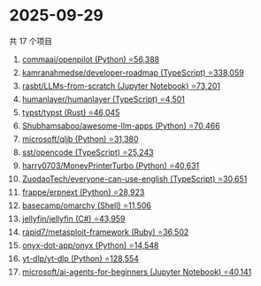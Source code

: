 # 2025-09-29

共 17 个项目

<!-- BEGIN GITHUB -->
<!-- 最后更新时间 2025-09-29 05:06:53 +0800 -->
1. [commaai/openpilot (Python) ⭐56,388](https://github.com/commaai/openpilot)
1. [kamranahmedse/developer-roadmap (TypeScript) ⭐338,059](https://github.com/kamranahmedse/developer-roadmap)
1. [rasbt/LLMs-from-scratch (Jupyter Notebook) ⭐73,201](https://github.com/rasbt/LLMs-from-scratch)
1. [humanlayer/humanlayer (TypeScript) ⭐4,501](https://github.com/humanlayer/humanlayer)
1. [typst/typst (Rust) ⭐46,045](https://github.com/typst/typst)
1. [Shubhamsaboo/awesome-llm-apps (Python) ⭐70,466](https://github.com/Shubhamsaboo/awesome-llm-apps)
1. [microsoft/qlib (Python) ⭐31,380](https://github.com/microsoft/qlib)
1. [sst/opencode (TypeScript) ⭐25,243](https://github.com/sst/opencode)
1. [harry0703/MoneyPrinterTurbo (Python) ⭐40,631](https://github.com/harry0703/MoneyPrinterTurbo)
1. [ZuodaoTech/everyone-can-use-english (TypeScript) ⭐30,651](https://github.com/ZuodaoTech/everyone-can-use-english)
1. [frappe/erpnext (Python) ⭐28,923](https://github.com/frappe/erpnext)
1. [basecamp/omarchy (Shell) ⭐11,506](https://github.com/basecamp/omarchy)
1. [jellyfin/jellyfin (C#) ⭐43,959](https://github.com/jellyfin/jellyfin)
1. [rapid7/metasploit-framework (Ruby) ⭐36,502](https://github.com/rapid7/metasploit-framework)
1. [onyx-dot-app/onyx (Python) ⭐14,548](https://github.com/onyx-dot-app/onyx)
1. [yt-dlp/yt-dlp (Python) ⭐128,554](https://github.com/yt-dlp/yt-dlp)
1. [microsoft/ai-agents-for-beginners (Jupyter Notebook) ⭐40,141](https://github.com/microsoft/ai-agents-for-beginners)
<!-- END GITHUB -->